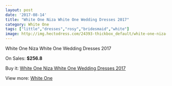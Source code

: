 ```yaml
---
layout: post
date: '2017-08-14'
title: "White One Niza White One Wedding Dresses 2017"
category: White One
tags: ["little","dresses","rosy","bridesmaid","white"]
image: http://img.hectodress.com/24393-thickbox_default/white-one-niza-white-one-wedding-dresses-2013.jpg
---
```

White One Niza White One Wedding Dresses 2017

On Sales: **$256.8**
<a href="https://www.hectodress.com/white-one/11219-white-one-niza-white-one-wedding-dresses-2013.html"><amp-img layout="responsive" width="600" height="600" src="//img.hectodress.com/24393-thickbox_default/white-one-niza-white-one-wedding-dresses-2013.jpg" alt="White One Niza White One Wedding Dresses 2017 0" /></a>
<a href="https://www.hectodress.com/white-one/11219-white-one-niza-white-one-wedding-dresses-2013.html"><amp-img layout="responsive" width="600" height="600" src="//img.hectodress.com/24395-thickbox_default/white-one-niza-white-one-wedding-dresses-2013.jpg" alt="White One Niza White One Wedding Dresses 2017 1" /></a>
<a href="https://www.hectodress.com/white-one/11219-white-one-niza-white-one-wedding-dresses-2013.html"><amp-img layout="responsive" width="600" height="600" src="//img.hectodress.com/24394-thickbox_default/white-one-niza-white-one-wedding-dresses-2013.jpg" alt="White One Niza White One Wedding Dresses 2017 2" /></a>

Buy it: [White One Niza White One Wedding Dresses 2017](https://www.hectodress.com/white-one/11219-white-one-niza-white-one-wedding-dresses-2013.html "White One Niza White One Wedding Dresses 2017")

View more: [White One](https://www.hectodress.com/177-white-one "White One")